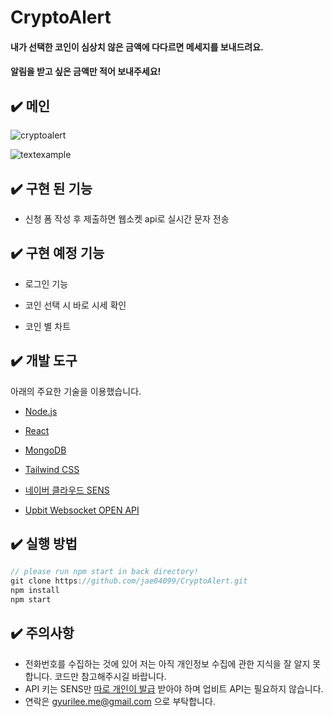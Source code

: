 # CryptoAlert

#### 내가 선택한 코인이 심상치 않은 금액에 다다르면 메세지를 보내드려요.
#### 알림을 받고 싶은 금액만 적어 보내주세요!


## ✔️ 메인

![cryptoalert](https://user-images.githubusercontent.com/47337588/133040136-e92cdd0b-5ead-47eb-8d1a-2395bb7447cc.png)

![textexample](https://user-images.githubusercontent.com/47337588/133040185-aed8b00f-6ddb-4731-97e9-30a4c3b27028.jpg)


## ✔️ 구현 된 기능

* 신청 폼 작성 후 제출하면 웹소켓 api로 실시간 문자 전송



## ✔️ 구현 예정 기능

* 로그인 기능

* 코인 선택 시 바로 시세 확인

* 코인 별 차트



## ✔️ 개발 도구

아래의 주요한 기술을 이용했습니다.

* [Node.js](https://nodejs.org/ko/)

* [React](https://ko.reactjs.org/)

* [MongoDB](https://www.mongodb.com/)

* [Tailwind CSS](https://tailwindcss.com/)

* [네이버 클라우드 SENS](https://www.ncloud.com/product/applicationService/sens)

* [Upbit Websocket OPEN API](https://docs.upbit.com/docs/upbit-quotation-websocket)


## ✔️ 실행 방법

```javascript
// please run npm start in back directory!
git clone https://github.com/jae04099/CryptoAlert.git
npm install
npm start
```



<!-- ACKNOWLEDGEMENTS -->
## ✔️ 주의사항

* 전화번호를 수집하는 것에 있어 저는 아직 개인정보 수집에 관한 지식을 잘 알지 못합니다. 코드만 참고해주시길 바랍니다.
* API 키는 SENS만 [따로 개인이 발급](https://jae04099.tistory.com/entry/Nodejs-%EB%84%A4%EC%9D%B4%EB%B2%84-%EB%AC%B8%EC%9E%90-%EC%A0%84%EC%86%A1-API-%EC%82%AC%EC%9A%A9%ED%95%98%EA%B8%B0feat-axios) 받아야 하며 업비트 API는 필요하지 않습니다.
* 연락은 gyurilee.me@gmail.com 으로 부탁합니다.


